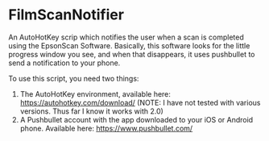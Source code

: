 # FilmScanNotifier
An AutoHotKey scrip which notifies the user when a scan is completed using the EpsonScan Software. Basically, this software looks for
the little progress window you see, and when that disappears, it uses pushbullet to send a notification to your phone.

To use this script, you need two things:
1) The AutoHotKey environment, available here: https://autohotkey.com/download/ (NOTE: I have not tested with various versions. Thus far I know it works with 2.0)
2) A Pushbullet account with the app downloaded to your iOS or Android phone. Available here: https://www.pushbullet.com/
